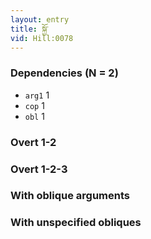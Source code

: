 ```yaml
---
layout: entry
title: སྐྱོ་
vid: Hill:0078
---
```

### Dependencies (N = 2)
* `arg1` 1
* `cop` 1
* `obl` 1


### Overt 1-2


### Overt 1-2-3


### With oblique arguments


### With unspecified obliques
